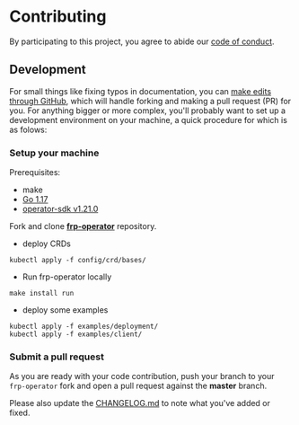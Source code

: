 # Contributing
By participating to this project, you agree to abide our [code of conduct](https://github.com/zufardhiyaulhaq/frp-operator/blob/master/.github/CODE_OF_CONDUCT.md).

## Development
For small things like fixing typos in documentation, you can [make edits through GitHub](https://help.github.com/articles/editing-files-in-another-user-s-repository/), which will handle forking and making a pull request (PR) for you. For anything bigger or more complex, you'll probably want to set up a development environment on your machine, a quick procedure for which is as folows:

### Setup your machine
Prerequisites:
- make
- [Go 1.17](https://golang.org/doc/install)
- [operator-sdk v1.21.0](https://sdk.operatorframework.io/)

Fork and clone **[frp-operator](https://github.com/zufardhiyaulhaq/frp-operator)** repository.

- deploy CRDs
```
kubectl apply -f config/crd/bases/
```

- Run frp-operator locally
```
make install run
```

- deploy some examples
```
kubectl apply -f examples/deployment/
kubectl apply -f examples/client/
```

### Submit a pull request
As you are ready with your code contribution, push your branch to your `frp-operator` fork and open a pull request against the **master** branch.

Please also update the [CHANGELOG.md](https://github.com/zufardhiyaulhaq/frp-operator/blob/master/CHANGELOG.md) to note what you've added or fixed.
